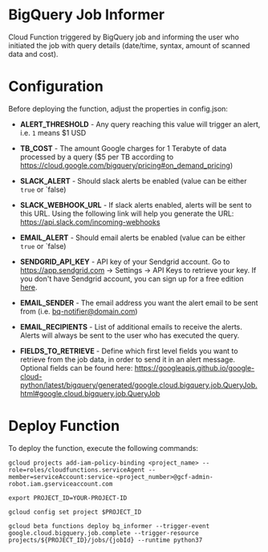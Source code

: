 # BigQuery Job Informer
Cloud Function triggered by BigQuery job and informing the user who initiated the job with query details (date/time, syntax, amount of scanned data and cost).

# Configuration

Before deploying the function, adjust the properties in config.json:

 - **ALERT_THRESHOLD** - Any query reaching this value will trigger an alert, i.e. `1` means $1 USD

 - **TB_COST** - The amount Google charges for 1 Terabyte of data processed by a query ($5 per TB according to https://cloud.google.com/bigquery/pricing#on_demand_pricing)

 - **SLACK_ALERT** - Should slack alerts be enabled (value can be either `true` or `false)

 - **SLACK_WEBHOOK_URL** - If slack alerts enabled, alerts will be sent to this URL. Using the following link will help you generate the URL:
https://api.slack.com/incoming-webhooks

 - **EMAIL_ALERT** - Should email alerts be enabled (value can be either `true` or `false)

 - **SENDGRID_API_KEY** - API key of your Sendgrid account. Go to https://app.sendgrid.com -> Settings -> API Keys to retrieve your key. If you don't have Sendgrid account, you can sign up for a free edition [here](https://console.cloud.google.com/marketplace/details/sendgrid-app/sendgrid-email).

 - **EMAIL_SENDER** - The email address you want the alert email to be sent from (i.e. bq-notifier@domain.com)

 - **EMAIL_RECIPIENTS** - List of additional emails to receive the alerts. Alerts will always be sent to the user who has executed the query.
  
 - **FIELDS_TO_RETRIEVE** - Define which first level fields you want to retrieve from the job data, in order to send it in an alert message. Optional fields can be found here:  https://googleapis.github.io/google-cloud-python/latest/bigquery/generated/google.cloud.bigquery.job.QueryJob.html#google.cloud.bigquery.job.QueryJob 

# Deploy Function

To deploy the function, execute the following commands:

```
gcloud projects add-iam-policy-binding <project_name> --role=roles/cloudfunctions.serviceAgent --member=serviceAccount:service-<project_number>@gcf-admin-robot.iam.gserviceaccount.com

export PROJECT_ID=YOUR-PROJECT-ID

gcloud config set project $PROJECT_ID

gcloud beta functions deploy bq_informer --trigger-event google.cloud.bigquery.job.complete --trigger-resource projects/${PROJECT_ID}/jobs/{jobId} --runtime python37
```
